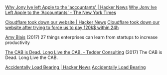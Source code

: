 
[Why Jony Ive left Apple to the 'accountants' | Hacker News](https://news.ycombinator.com/item?id=31224687)
[Why Jony Ive Left Apple to the 'Accountants' - The New York Times](https://www.nytimes.com/2022/05/01/technology/jony-ive-apple-design.html)

[Cloudflare took down our website | Hacker News](https://news.ycombinator.com/item?id=40481808)
[Cloudflare took down our website after trying to force us to pay 120k$ within 24h](https://robindev.substack.com/p/cloudflare-took-down-our-website)

[Amy Blais](https://about.mattermost.com/devops/27-things-enterprises-can-learn-startups-increase-productivity/)
(2017) 27 things enterprises can learn from startups to increase productivity

[The CAB is Dead. Long Live the CAB. - Tedder Consulting](https://web.archive.org/web/20170714122525/https://www.dougtedder.com/2017/07/02/cab-dead-long-live-cab/)
(2017) The CAB is Dead. Long Live the CAB.

[Accidentally Load Bearing | Hacker News](https://news.ycombinator.com/item?id=36800151)
[Accidentally Load Bearing](https://www.jefftk.com/p/accidentally-load-bearing)
